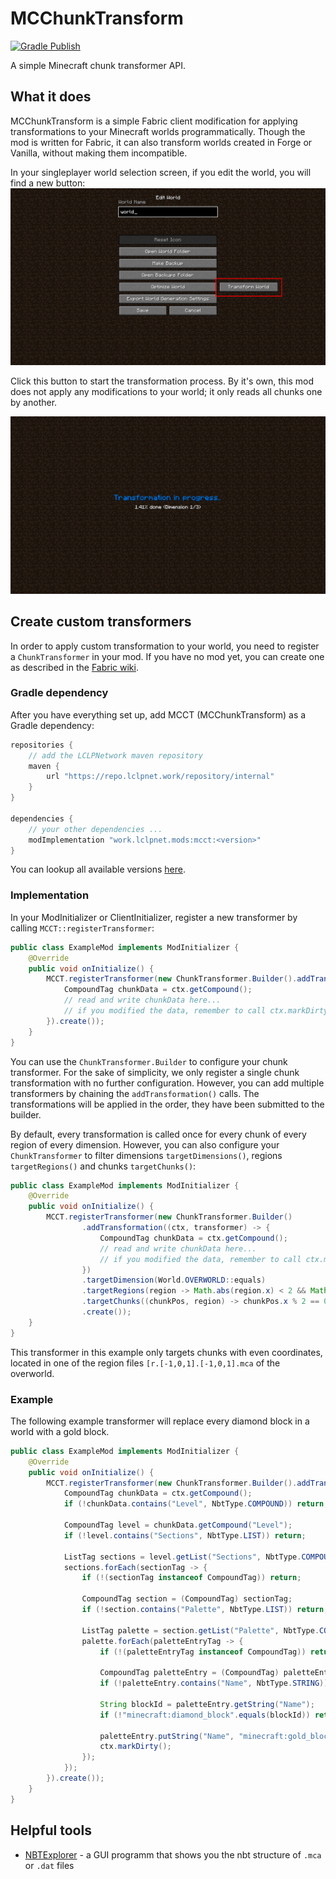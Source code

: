 # MCChunkTransform
[![Gradle Publish](https://github.com/LCLPYT/MCChunkTransform/actions/workflows/gradle-publish.yml/badge.svg)](https://github.com/LCLPYT/MCChunkTransform/actions/workflows/gradle-publish.yml)

A simple Minecraft chunk transformer API.

## What it does
MCChunkTransform is a simple Fabric client modification for applying transformations to your Minecraft worlds programmatically.
Though the mod is written for Fabric, it can also transform worlds created in Forge or Vanilla, without making them incompatible.

In your singleplayer world selection screen, if you edit the world, you will find a new button:
![Edit world screen](https://raw.githubusercontent.com/LCLPYT/MCChunkTransform/main/img/edit_world.jpg)

Click this button to start the transformation process.
By it's own, this mod does not apply any modifications to your world; it only reads all chunks one by another.

![Transformation progress](https://github.com/LCLPYT/MCChunkTransform/raw/main/img/transform.jpg)

## Create custom transformers
In order to apply custom transformation to your world, you need to register a `ChunkTransformer` in your mod.
If you have no mod yet, you can create one as described in the [Fabric wiki](https://fabricmc.net/wiki/tutorial:introduction).

### Gradle dependency
After you have everything set up, add MCCT (MCChunkTransform) as a Gradle dependency:
```gradle
repositories {
    // add the LCLPNetwork maven repository
    maven {
        url "https://repo.lclpnet.work/repository/internal"
    }
}

dependencies {
    // your other dependencies ...
    modImplementation "work.lclpnet.mods:mcct:<version>"
}
```

You can lookup all available versions [here](https://repo.lclpnet.work/#artifact/work.lclpnet.mods/mcct).

### Implementation
In your ModInitializer or ClientInitializer, register a new transformer by calling `MCCT::registerTransformer`:
```java
public class ExampleMod implements ModInitializer {
    @Override
    public void onInitialize() {
        MCCT.registerTransformer(new ChunkTransformer.Builder().addTransformation((ctx, transformer) -> {
            CompoundTag chunkData = ctx.getCompound();
            // read and write chunkData here...
            // if you modified the data, remember to call ctx.markDirty() so that your changes get written to disk.
        }).create());
    }
}
```
You can use the `ChunkTransformer.Builder` to configure your chunk transformer.
For the sake of simplicity, we only register a single chunk transformation with no further configuration.
However, you can add multiple transformers by chaining the `addTransformation()` calls.
The transformations will be applied in the order, they have been submitted to the builder.

By default, every transformation is called once for every chunk of every region of every dimension.
However, you can also configure your `ChunkTransformer` to filter dimensions `targetDimensions()`, regions `targetRegions()` and chunks `targetChunks()`:
```java
public class ExampleMod implements ModInitializer {
    @Override
    public void onInitialize() {
        MCCT.registerTransformer(new ChunkTransformer.Builder()
                .addTransformation((ctx, transformer) -> {
                    CompoundTag chunkData = ctx.getCompound();
                    // read and write chunkData here...
                    // if you modified the data, remember to call ctx.markDirty() so that your changes get written to disk.
                })
                .targetDimension(World.OVERWORLD::equals)
                .targetRegions(region -> Math.abs(region.x) < 2 && Math.abs(region.y) < 2)
                .targetChunks((chunkPos, region) -> chunkPos.x % 2 == 0 && chunkPos.z % 2 == 0)
                .create());
    }
}
```
This transformer in this example only targets chunks with even coordinates, located in one of the region files `[r.[-1,0,1].[-1,0,1].mca` of the overworld.

### Example
The following example transformer will replace every diamond block in a world with a gold block.
```java
public class ExampleMod implements ModInitializer {
    @Override
    public void onInitialize() {
        MCCT.registerTransformer(new ChunkTransformer.Builder().addTransformation((ctx, transformer) -> {
            CompoundTag chunkData = ctx.getCompound();
            if (!chunkData.contains("Level", NbtType.COMPOUND)) return;

            CompoundTag level = chunkData.getCompound("Level");
            if (!level.contains("Sections", NbtType.LIST)) return;

            ListTag sections = level.getList("Sections", NbtType.COMPOUND);
            sections.forEach(sectionTag -> {
                if (!(sectionTag instanceof CompoundTag)) return;

                CompoundTag section = (CompoundTag) sectionTag;
                if (!section.contains("Palette", NbtType.LIST)) return;

                ListTag palette = section.getList("Palette", NbtType.COMPOUND);
                palette.forEach(paletteEntryTag -> {
                    if (!(paletteEntryTag instanceof CompoundTag)) return;

                    CompoundTag paletteEntry = (CompoundTag) paletteEntryTag;
                    if (!paletteEntry.contains("Name", NbtType.STRING)) return;

                    String blockId = paletteEntry.getString("Name");
                    if (!"minecraft:diamond_block".equals(blockId)) return;

                    paletteEntry.putString("Name", "minecraft:gold_block");
                    ctx.markDirty();
                });
            });
        }).create());
    }
}
```

## Helpful tools
- [NBTExplorer](https://github.com/jaquadro/NBTExplorer) - a GUI programm that shows you the nbt structure of `.mca` or `.dat` files
